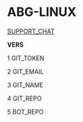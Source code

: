 # ABG-LINUX


[SUPPORT_CHAT](t.me/AbishnoiMF)


**VERS**

1 GIT_TOKEN 

2 GIT_EMAIL

3 GIT_NAME

4 GIT_REPO

5 BOT_REPO
